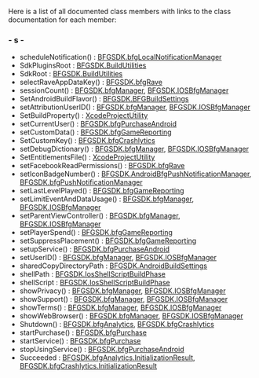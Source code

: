 Here is a list of all documented class members with links to the class
documentation for each member:

### \- s -

  - scheduleNotification() : [BFGSDK.bfgLocalNotificationManager](class_b_f_g_s_d_k_1_1bfg_local_notification_manager.html#aa19aef26d35ab8e51d7406cc15c881b0)
  - SdkPluginsRoot : [BFGSDK.BuildUtilities](class_b_f_g_s_d_k_1_1_build_utilities.html#a3be239078826b9b88a30ebf0453af6ed)
  - SdkRoot : [BFGSDK.BuildUtilities](class_b_f_g_s_d_k_1_1_build_utilities.html#adc63f07748b7b95d09f3c7f3afd73149)
  - selectRaveAppDataKey() : [BFGSDK.bfgRave](class_b_f_g_s_d_k_1_1bfg_rave.html#a25d7cf2f8a556a1ca9099f4d8a672ced)
  - sessionCount() : [BFGSDK.bfgManager](class_b_f_g_s_d_k_1_1bfg_manager.html#a3e05aba4870763b5d7bbb615db95624b),
    [BFGSDK.IOSBfgManager](class_b_f_g_s_d_k_1_1_i_o_s_bfg_manager.html#a3fd3ceb8ba7a8482519180d601082e2b)
  - SetAndroidBuildFlavor() : [BFGSDK.BFGBuildSettings](class_b_f_g_s_d_k_1_1_b_f_g_build_settings.html#acddcc13d521b59e767357cd76e18d3ba)
  - setAttributionUserID() : [BFGSDK.bfgManager](class_b_f_g_s_d_k_1_1bfg_manager.html#a5763138d374fe71cc40d4a542f983fb3),
    [BFGSDK.IOSBfgManager](class_b_f_g_s_d_k_1_1_i_o_s_bfg_manager.html#aef085799e551da7d4562c70e2d5580e8)
  - SetBuildProperty() : [XcodeProjectUtility](class_xcode_project_utility.html#aa37bf7c05bae7e7ff0b44697c9ef5149)
  - setCurrentUser() : [BFGSDK.bfgPurchaseAndroid](class_b_f_g_s_d_k_1_1bfg_purchase_android.html#ab80218431a91bda1e48df98cd3829e8f)
  - setCustomData() : [BFGSDK.bfgGameReporting](class_b_f_g_s_d_k_1_1bfg_game_reporting.html#a5fcdfdeeca48ffe379c4da5a1c9ccc1d)
  - SetCustomKey() : [BFGSDK.bfgCrashlytics](class_b_f_g_s_d_k_1_1bfg_crashlytics.html#ad9d86732aacef0ce5802b1d38fa0f7ff)
  - setDebugDictionary() : [BFGSDK.bfgManager](class_b_f_g_s_d_k_1_1bfg_manager.html#aae89b95ebf41582f62f7cbd5a981bf0a),
    [BFGSDK.IOSBfgManager](class_b_f_g_s_d_k_1_1_i_o_s_bfg_manager.html#ad7db01233cbaa859f25358d1157c7326)
  - SetEntitlementsFile() : [XcodeProjectUtility](class_xcode_project_utility.html#ad20ea2ba565e34441a1b170e84e313c3)
  - setFacebookReadPermissions() : [BFGSDK.bfgRave](class_b_f_g_s_d_k_1_1bfg_rave.html#a30229455a7bcd316db49bea99ba3f51f)
  - setIconBadgeNumber() : [BFGSDK.AndroidBfgPushNotificationManager](class_b_f_g_s_d_k_1_1_android_bfg_push_notification_manager.html#a4e2fbb9c76e5ea90a7c8c9bdfdb6e094),
    [BFGSDK.bfgPushNotificationManager](class_b_f_g_s_d_k_1_1bfg_push_notification_manager.html#a77b6c4299fda32b9ada004ab4c68b25d)
  - setLastLevelPlayed() : [BFGSDK.bfgGameReporting](class_b_f_g_s_d_k_1_1bfg_game_reporting.html#a864903f31edddf48759de81376cdba17)
  - setLimitEventAndDataUsage() : [BFGSDK.bfgManager](class_b_f_g_s_d_k_1_1bfg_manager.html#a716799ad435ee107d0737a0624e1a092),
    [BFGSDK.IOSBfgManager](class_b_f_g_s_d_k_1_1_i_o_s_bfg_manager.html#a830151f085405c5ea44e72d5a5366102)
  - setParentViewController() : [BFGSDK.bfgManager](class_b_f_g_s_d_k_1_1bfg_manager.html#a545ff1aad1cee26b3855c9517dba8638),
    [BFGSDK.IOSBfgManager](class_b_f_g_s_d_k_1_1_i_o_s_bfg_manager.html#a28aa54fda6ae43f85ed107a79a72cc16)
  - setPlayerSpend() : [BFGSDK.bfgGameReporting](class_b_f_g_s_d_k_1_1bfg_game_reporting.html#a719bdb73f129031eb611562693a4947d)
  - setSuppressPlacement() : [BFGSDK.bfgGameReporting](class_b_f_g_s_d_k_1_1bfg_game_reporting.html#a8af06bf78e168555db7ff6cf4384450b)
  - setupService() : [BFGSDK.bfgPurchaseAndroid](class_b_f_g_s_d_k_1_1bfg_purchase_android.html#a81489a72200869eb4803bebc36ea08dd)
  - setUserID() : [BFGSDK.bfgManager](class_b_f_g_s_d_k_1_1bfg_manager.html#a3e6b1c7d84d5e0cc742b5f6251908dd1),
    [BFGSDK.IOSBfgManager](class_b_f_g_s_d_k_1_1_i_o_s_bfg_manager.html#a51cac8ae1294fe7917d5d1d976134732)
  - sharedCopyDirectoryPath : [BFGSDK.AndroidBuildSettings](class_b_f_g_s_d_k_1_1_android_build_settings.html#a604e3b274f4785522637451def41982e)
  - shellPath : [BFGSDK.IosShellScriptBuildPhase](class_b_f_g_s_d_k_1_1_ios_shell_script_build_phase.html#a90e2c93b9a527f4a70ecfe9f4c1b4963)
  - shellScript : [BFGSDK.IosShellScriptBuildPhase](class_b_f_g_s_d_k_1_1_ios_shell_script_build_phase.html#ad2b82e85f561c0d5ebff2952b0d097d5)
  - showPrivacy() : [BFGSDK.bfgManager](class_b_f_g_s_d_k_1_1bfg_manager.html#aea6914f6b349aa354502f9599e70aff5),
    [BFGSDK.IOSBfgManager](class_b_f_g_s_d_k_1_1_i_o_s_bfg_manager.html#a2ff486fa012536398a198ccf6ab9ea32)
  - showSupport() : [BFGSDK.bfgManager](class_b_f_g_s_d_k_1_1bfg_manager.html#ae30496e6a4b35885ffcb67b32ba8cb39),
    [BFGSDK.IOSBfgManager](class_b_f_g_s_d_k_1_1_i_o_s_bfg_manager.html#a9c239e5db4396d7ba4d9f074c3528dd5)
  - showTerms() : [BFGSDK.bfgManager](class_b_f_g_s_d_k_1_1bfg_manager.html#ac9a5b31bf2a780151a3d60da0a5378f9),
    [BFGSDK.IOSBfgManager](class_b_f_g_s_d_k_1_1_i_o_s_bfg_manager.html#aac8fee23b4d908eb769146086467aaad)
  - showWebBrowser() : [BFGSDK.bfgManager](class_b_f_g_s_d_k_1_1bfg_manager.html#abdaf9376fec1ea61c9087deb31caa107),
    [BFGSDK.IOSBfgManager](class_b_f_g_s_d_k_1_1_i_o_s_bfg_manager.html#ad1fecb6ed113adbc270a595f11976b27)
  - Shutdown() : [BFGSDK.bfgAnalytics](class_b_f_g_s_d_k_1_1bfg_analytics.html#ab1b169fcce6e6b7f218421efafb0c220),
    [BFGSDK.bfgCrashlytics](class_b_f_g_s_d_k_1_1bfg_crashlytics.html#a08d66deea80d2970cc1fec56b0e4e3a4)
  - startPurchase() : [BFGSDK.bfgPurchase](class_b_f_g_s_d_k_1_1bfg_purchase.html#ac150b7297d5098b55e4ddefdad75a3a7)
  - startService() : [BFGSDK.bfgPurchase](class_b_f_g_s_d_k_1_1bfg_purchase.html#a542dc3c3294b02f6875e916b0b69963b)
  - stopUsingService() : [BFGSDK.bfgPurchaseAndroid](class_b_f_g_s_d_k_1_1bfg_purchase_android.html#a7d7b9475b71324d7d9f0b48c7a1397e7)
  - Succeeded : [BFGSDK.bfgAnalytics.InitializationResult](struct_b_f_g_s_d_k_1_1bfg_analytics_1_1_initialization_result.html#a284f03cfb8a3407a2a464e6567f0d597),
    [BFGSDK.bfgCrashlytics.InitializationResult](struct_b_f_g_s_d_k_1_1bfg_crashlytics_1_1_initialization_result.html#a5566b4493d250faa42d2a4cc25af1e67)
